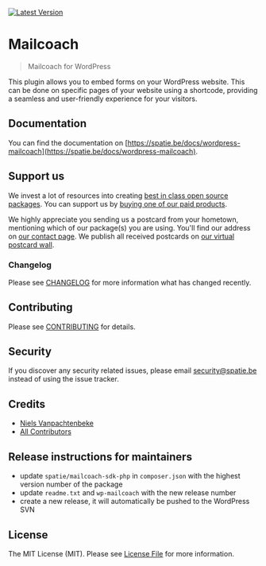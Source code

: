 [![Latest Version](https://img.shields.io/github/release/spatie/wordpress-mailcoach.svg?style=flat-square)](https://github.com/spatie/statamic-mailcoach/releases)

# Mailcoach

> Mailcoach for WordPress

This plugin allows you to embed forms on your WordPress website.
This can be done on specific pages of your website using a shortcode, providing a seamless and user-friendly experience for your visitors.


## Documentation

You can find the documentation on [https://spatie.be/docs/wordpress-mailcoach](https://spatie.be/docs/wordpress-mailcoach).


## Support us

We invest a lot of resources into creating [best in class open source packages](https://spatie.be/open-source). You can support us by [buying one of our paid products](https://spatie.be/open-source/support-us).

We highly appreciate you sending us a postcard from your hometown, mentioning which of our package(s) you are using. You'll find our address on [our contact page](https://spatie.be/about-us). We publish all received postcards on [our virtual postcard wall](https://spatie.be/open-source/postcards).

### Changelog

Please see [CHANGELOG](CHANGELOG.md) for more information what has changed recently.

## Contributing

Please see [CONTRIBUTING](https://github.com/spatie/.github/blob/main/CONTRIBUTING.md) for details.

## Security

If you discover any security related issues, please email [security@spatie.be](mailto:security@spatie.be) instead of using the issue tracker.

## Credits

- [Niels Vanpachtenbeke](https://github.com/nielsvanp)
- [All Contributors](../../contributors)


## Release instructions for maintainers

- update `spatie/mailcoach-sdk-php` in `composer.json` with the highest version number of the package
- update `readme.txt` and `wp-mailcoach` with the new release number
- create a new release, it will automatically be pushed to the WordPress SVN

## License

The MIT License (MIT). Please see [License File](LICENSE.md) for more information.
